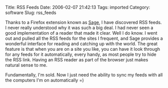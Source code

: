 Title: RSS Feeds
Date: 2006-02-07 21:42:13
Tags: imported
Category: software
Slug: rss_feeds

Thanks to a Firefox extension known as <a title="Sage" href="http://sage.mozdev.org/">Sage</a>, I have discovered RSS feeds.  I never really understood why it was such a big deal.  I had never seen a good implementation of a reader that made it clear.  Well I do know.  I went out and pulled all the RSS feeds for the sites I frequent, and Sage provides a wonderful interface for reading and catching up with the world.  The great feature is that when you are on a site you like, you can have it look through for any feeds for it automatically, every handy, as most people try to hide the RSS link.  Having an RSS reader as part of the browser just makes natural sense to me.

Fundamentally, I'm sold.  Now I just need the ability to sync my feeds with all the computers I'm on automatically =)
